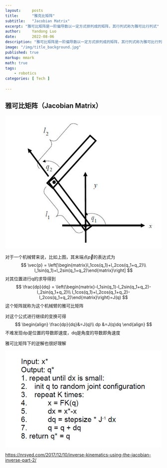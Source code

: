 ```yaml
---
layout:     posts
title:      "雅克比矩阵"
subtitle:   "Jacobian Matrix"
excerpt: "雅可比矩阵是一阶偏导数以一定方式排列成的矩阵，其行列式称为雅可比行列式"
author:     Yandong Luo
date:       2022-08-06
description: "雅可比矩阵是一阶偏导数以一定方式排列成的矩阵，其行列式称为雅可比行列式"
image: "/img/title_background.jpg"
published: true 
markup: mmark
math: true
tags:
    - robotics
categories: [ Tech ]

---
```


## 雅可比矩阵（Jacobian Matrix）

![jacobian_arm](/img/Robotics_image/jacobian_arm.jpg)

对于一个机械臂来说，比如上图，其末端点$\vec{p}$的表达式为
$$
\vec{p} = \left[\begin{matrix}l_1cos(q_1)+l_2cos(q_1+q_2)\\
l_1sin(q_1)+l_2sin(q_1+q_2)\end{matrix}\right]
$$
对其位置进行q的求导得到
$$
\frac{dp}{dq} = \left(\begin{matrix}-l_1sin(q_1)-l_2sin(q_1+q_2)-l_2sin(q_1+q_2)\\
l_1cos(q_1)+l_2cos(q_1+q_2)-l_2cos(q_1+q_2)\end{matrix}\right)=J(q)
$$
这个矩阵就称为这个机械臂的雅可比矩阵

对这个公式进行继续的变换可得
$$
\begin{align}
\frac{dp}{dq}&=J(q)\\
dp &=J(q)dq
\end{align}
$$
不难发现dp是位置的导数即速度，dq是角度的导数即角速度

雅可比矩阵下的逆解也很好理解

![jacobian_inverse](/img/Robotics_image/jacobian_inverse.jpg)

https://nrsyed.com/2017/12/10/inverse-kinematics-using-the-jacobian-inverse-part-2/